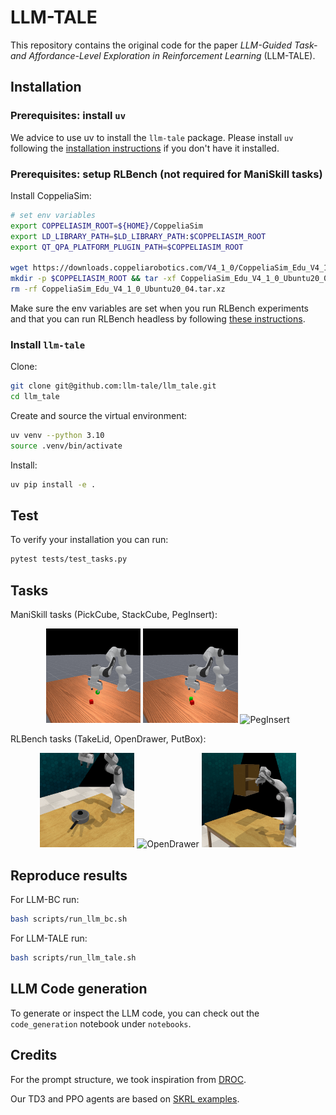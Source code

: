 # LLM-TALE

This repository contains the original code for the paper *LLM-Guided Task- and Affordance-Level Exploration in Reinforcement Learning* (LLM-TALE).

## Installation

### Prerequisites: install `uv`

We advice to use uv to install the `llm-tale` package.
Please install `uv` following the [installation instructions](https://github.com/astral-sh/uv?tab=readme-ov-file#installation) if you don't have it installed.

### Prerequisites: setup RLBench (not required for ManiSkill tasks)

Install CoppeliaSim:


```bash
# set env variables
export COPPELIASIM_ROOT=${HOME}/CoppeliaSim
export LD_LIBRARY_PATH=$LD_LIBRARY_PATH:$COPPELIASIM_ROOT
export QT_QPA_PLATFORM_PLUGIN_PATH=$COPPELIASIM_ROOT

wget https://downloads.coppeliarobotics.com/V4_1_0/CoppeliaSim_Edu_V4_1_0_Ubuntu20_04.tar.xz
mkdir -p $COPPELIASIM_ROOT && tar -xf CoppeliaSim_Edu_V4_1_0_Ubuntu20_04.tar.xz -C $COPPELIASIM_ROOT --strip-components 1
rm -rf CoppeliaSim_Edu_V4_1_0_Ubuntu20_04.tar.xz
```

Make sure the env variables are set when you run RLBench experiments and that you can run RLBench headless by following [these instructions](https://github.com/stepjam/RLBench?tab=readme-ov-file#running-headless).

### Install `llm-tale`

Clone:

```bash
git clone git@github.com:llm-tale/llm_tale.git
cd llm_tale
```

Create and source the virtual environment:

```bash
uv venv --python 3.10
source .venv/bin/activate
```

Install:

```bash
uv pip install -e .
```

## Test

To verify your installation you can run:

```bash
pytest tests/test_tasks.py
```

## Tasks

ManiSkill tasks (PickCube, StackCube, PegInsert):
<p align="center">
  <img src="videos/pick_cube.gif" width="30%"  alt="PickCube"/>
  <img src="videos/stack_cube.gif" width="30%"  alt="StackCube"/>
  <img src="videos/peg_insert.gif" width="30%"  alt="PegInsert"/>
</p>

RLBench tasks (TakeLid, OpenDrawer, PutBox):
<p align="center">
  <img src="videos/take_lid.gif" width="30%"  alt="TakeLid"/>
  <img src="videos/open_drawer.gif" width="30%"  alt="OpenDrawer"/>
  <img src="videos/put_box.gif" width="30%"  alt="PutBox"/>
</p>


## Reproduce results

For LLM-BC run:
```bash
bash scripts/run_llm_bc.sh
```

For LLM-TALE run:
```bash
bash scripts/run_llm_tale.sh
```

## LLM Code generation

To generate or inspect the LLM code, you can check out the `code_generation` notebook under `notebooks`.

## Credits

For the prompt structure, we took inspiration from [DROC](https://github.com/Stanford-ILIAD/droc).

Our TD3 and PPO agents are based on [SKRL examples](https://skrl.readthedocs.io/en/latest/intro/examples.html).

